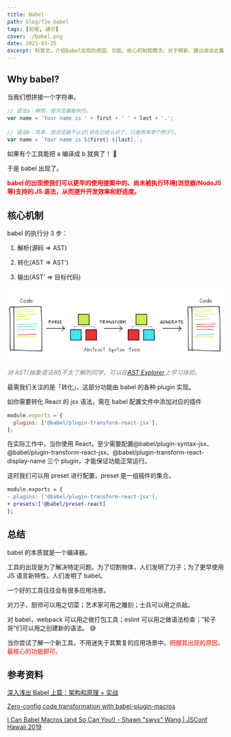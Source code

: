 ```yaml
---
title: Babel
path: blog/f2e-babel
tags: [前端, 通识]
cover: ./babel.png
date: 2021-03-25
excerpt: 科普文。介绍Babel出现的原因、功能、核心机制和概念。对于萌新，建议阅读此篇后再去官方文档学习使用。
---
```


## Why babel?

当我们想拼接一个字符串。

```javascript
// 语法a：麻烦，但浏览器能执行。
var name = 'Your name is ' + first + ' ' + last + '.';

// 语法b：简单，但浏览器不认识(现在已经认识了，只是用来举个例子)。
var name = `Your name is ${first} ${last}.`;
```

如果有个工具能把 a 编译成 b 就爽了！ 🤔

于是 babel 出现了。

**<font color="red">babel 的出现使我们可以更早的使用提案中的、尚未被执行环境(浏览器/NodeJS 等)支持的 JS 语法，从而提升开发效率和舒适度。</font>**

## 核心机制

babel 的执行分 3 步：

1. 解析(源码 => AST)

2. 转化(AST => AST')

3. 输出(AST' => 目标代码)

![](./process.webp)

<font color=grey>_对 AST(抽象语法树)不太了解的同学，可以在[AST Explorer](https://astexplorer.net/)上学习体验。_</font>

最需我们关注的是「转化」，这部分功能由 babel 的各种 plugin 实现。

如你需要转化 React 的 jsx 语法，需在 babel 配置文件中添加对应的插件

```javascript
module.exports = {
  plugins: ['@babel/plugin-transform-react-jsx'],
};
```

在实际工作中，当你使用 React，至少需要配置@babel/plugin-syntax-jsx、@babel/plugin-transform-react-jsx、@babel/plugin-transform-react-display-name 三个 plugin，才能保证功能正常运行。

这时我们可以用 preset 进行配置，preset 是一组插件的集合。

```diff
module.exports = {
- plugins: ['@babel/plugin-transform-react-jsx'],
+ presets:['@babel/preset-react]
};
```

## 总结

babel 的本质就是一个编译器。

工具的出现是为了解决特定问题。为了切割物体，人们发明了刀子；为了更早使用 JS 语言新特性，人们发明了 babel。

一个好的工具往往会有很多应用场景。

对刀子，厨师可以用之切菜；艺术家可用之雕刻；士兵可以用之杀敌。

对 babel，webpack 可以用之做打包工具；eslint 可以用之做语法检查；”轮子哥“们可以用之创建新的语法。 😅

当你尝试了解一个新工具，不用迷失于其繁复的应用场景中。<font color=red>把握其出现的原因，最核心的功能即可。</font>

## 参考资料

[深入浅出 Babel 上篇：架构和原理 + 实战](https://bobi.ink/2019/10/01/babel/)

[Zero-config code transformation with babel-plugin-macros](https://babeljs.io/blog/2017/09/11/zero-config-with-babel-macros)

[I Can Babel Macros (and So Can You!) - Shawn "swyx" Wang | JSConf Hawaii 2019](https://youtu.be/1WNT5RCENfo)
